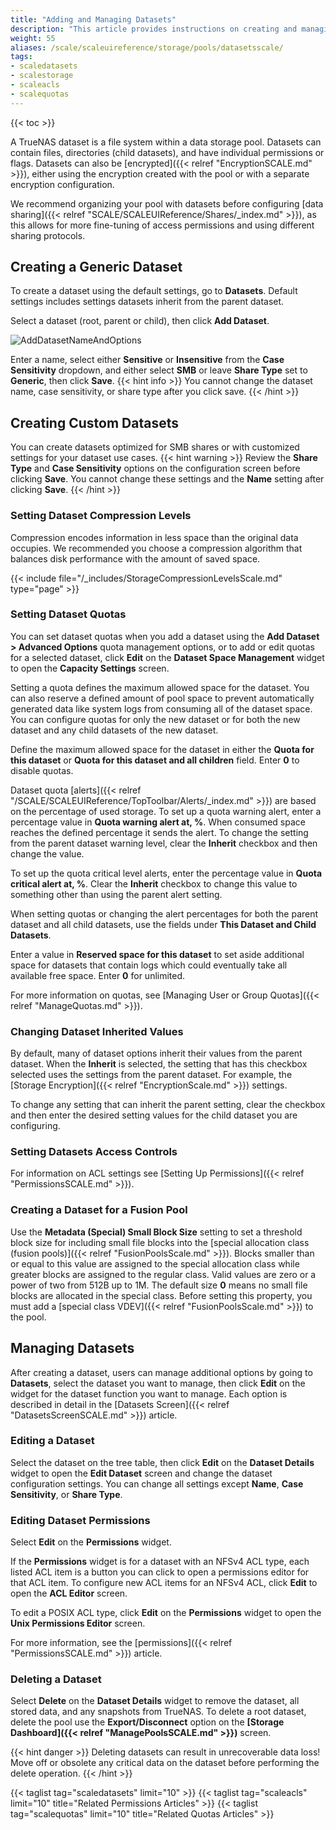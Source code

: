 ```yaml
---
title: "Adding and Managing Datasets"
description: "This article provides instructions on creating and managing datasets."
weight: 55
aliases: /scale/scaleuireference/storage/pools/datasetsscale/
tags:
- scaledatasets
- scalestorage
- scaleacls
- scalequotas
---
```


{{< toc >}}

A TrueNAS dataset is a file system within a data storage pool.
Datasets can contain files, directories (child datasets), and have individual permissions or flags.
Datasets can also be [encrypted]({{< relref "EncryptionSCALE.md" >}}), either using the encryption created with the pool or with a separate encryption configuration.

We recommend organizing your pool with datasets before configuring [data sharing]({{< relref "SCALE/SCALEUIReference/Shares/_index.md" >}}), as this allows for more fine-tuning of access permissions and using different sharing protocols.

## Creating a Generic Dataset

To create a dataset using the default settings, go to **Datasets**. Default settings includes settings datasets inherit from the parent dataset.

Select a dataset (root, parent or child), then click **Add Dataset**.

![AddDatasetNameAndOptions](/images/SCALE/22.12/AddDatasetNameAndOptions.png "Add Dataset Name and Options")

Enter a name, select either **Sensitive** or **Insensitive** from the **Case Sensitivity** dropdown, and either select **SMB** or leave **Share Type** set to **Generic**, then click **Save**.
{{< hint info >}}
You cannot change the dataset name, case sensitivity, or share type after you click save.
{{< /hint >}}
## Creating Custom Datasets

You can create datasets optimized for SMB shares or with customized settings for your dataset use cases.
{{< hint warning >}}
Review the **Share Type** and **Case Sensitivity** options on the configuration screen before clicking **Save**.
You cannot change these settings and the **Name** setting after clicking **Save**.
{{< /hint >}}

### Setting Dataset Compression Levels

Compression encodes information in less space than the original data occupies. 
We recommended you choose a compression algorithm that balances disk performance with the amount of saved space.

{{< include file="/_includes/StorageCompressionLevelsScale.md" type="page" >}}

### Setting Dataset Quotas

You can set dataset quotas when you add a dataset using the **Add Dataset > Advanced Options** quota management options, or to add or edit quotas for a selected dataset, click **Edit** on the **Dataset Space Management** widget to open the **Capacity Settings** screen. 

Setting a quota defines the maximum allowed space for the dataset.
You can also reserve a defined amount of pool space to prevent automatically generated data like system logs from consuming all of the dataset space.
You can configure quotas for only the new dataset or for both the new dataset and any child datasets of the new dataset.

Define the maximum allowed space for the dataset in either the **Quota for this dataset** or **Quota for this dataset and all children** field. 
Enter **0** to disable quotas. 

Dataset quota [alerts]({{< relref "/SCALE/SCALEUIReference/TopToolbar/Alerts/_index.md" >}}) are based on the percentage of used storage.
To set up a quota warning alert, enter a percentage value in **Quota warning alert at, %**.
When consumed space reaches the defined percentage it sends the alert.
To change the setting from the parent dataset warning level, clear the **Inherit** checkbox and then change the value.

To set up the quota critical level alerts, enter the percentage value in **Quota critical alert at, %**.
Clear the **Inherit** checkbox to change this value to something other than using the parent alert setting.

When setting quotas or changing the alert percentages for both the parent dataset and all child datasets, use the fields under **This Dataset and Child Datasets**.

Enter a value in **Reserved space for this dataset** to set aside additional space for datasets that contain logs which could eventually take all available free space.
Enter **0** for unlimited.

For more information on quotas, see [Managing User or Group Quotas]({{< relref "ManageQuotas.md" >}}).

### Changing Dataset Inherited Values

By default, many of dataset options inherit their values from the parent dataset.
When the **Inherit** is selected, the setting that has this checkbox selected uses the settings from the parent dataset.
For example, the [Storage Encryption]({{< relref "EncryptionScale.md" >}}) settings.

To change any setting that can inherit the parent setting, clear the checkbox and then enter the desired setting values for the child dataset you are configuring.

### Setting Datasets Access Controls

For information on ACL settings see [Setting Up Permissions]({{< relref "PermissionsSCALE.md" >}}).

### Creating a Dataset for a Fusion Pool

Use the **Metadata (Special) Small Block Size** setting to set a threshold block size for including small file blocks into the [special allocation class (fusion pools)]({{< relref "FusionPoolsScale.md" >}}).
Blocks smaller than or equal to this value are assigned to the special allocation class while greater blocks are assigned to the regular class.
Valid values are zero or a power of two from 512B up to 1M.
The default size **0** means no small file blocks are allocated in the special class.
Before setting this property, you must add a [special class VDEV]({{< relref "FusionPoolsScale.md" >}}) to the pool. 

## Managing Datasets

After creating a dataset, users can manage additional options by going to **Datasets**, select the dataset you want to manage, then click **Edit** on the widget for the dataset function you want to manage. Each option is described in detail in the [Datasets Screen]({{< relref "DatasetsScreenSCALE.md" >}}) article.

### Editing a Dataset
Select the dataset on the tree table, then click **Edit** on the **Dataset Details** widget to open the **Edit Dataset** screen and change the dataset configuration settings. You can change all settings except **Name**, **Case Sensitivity**, or **Share Type**.

### Editing Dataset Permissions

Select **Edit** on the  **Permissions** widget. 

If the **Permissions** widget is for a dataset with an NFSv4 ACL type, each listed ACL item is a button you can click to open a permissions editor for that ACL item. 
To configure new ACL items for an NFSv4 ACL, click **Edit** to open the **ACL Editor** screen.

To edit a POSIX ACL type, click **Edit** on the **Permissions** widget to open the **Unix Permissions Editor** screen.

For more information, see the [permissions]({{< relref "PermissionsSCALE.md" >}}) article.

### Deleting a Dataset
Select **Delete** on the **Dataset Details** widget to remove the dataset, all stored data, and any snapshots from TrueNAS.
To delete a root dataset, delete the pool use the **Export/Disconnect** option on the **[Storage Dashboard]({{< relref "ManagePoolsSCALE.md" >}})** screen.

{{< hint danger >}}
Deleting datasets can result in unrecoverable data loss!
Move off or obsolete any critical data on the dataset before performing the delete operation.
{{< /hint >}}

{{< taglist tag="scaledatasets" limit="10" >}}
{{< taglist tag="scaleacls" limit="10" title="Related Permissions Articles" >}}
{{< taglist tag="scalequotas" limit="10" title="Related Quotas Articles" >}}
